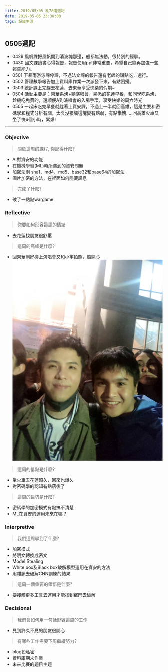```yaml
---
title: 2019/05/05 亂78遭週記
date: 2019-05-05 23:30:00
tags: 記錄生活
---
```

## **0505週記**

- 0429 風帆課把風帆開到消波塊那邊，船都無法動，很特別的經驗。
- 0430 國文課讀書心得報告，報告使用ppt非常重要，希望自己能再加強一些報告能力。
- 0501 下暴雨游泳課停課，不過法文課的報告還有老師的甜點吃，還行。
- 0502 管理數學報告加上資料庫作業一次派發下來，有點困擾。
- 0503 統計課上完趕去花蓮，去東華享受快樂的假期~
- 0504 活動主要是：東華系烤+聽演唱會，熟悉的花蓮早餐，和同學吃系烤，趁機吃免費的，還順便A到演唱會的入場手環，享受快樂的周六時光
- 0505 一起床吃完早餐就趕著上資安課，不過上一半就回高雄，這是主要和密碼學和程式分析有關，太久沒接觸這塊變有點弱，有點慚愧.....回高雄火車又坐了快6個小時，累爆!

---

### **Objective**

> 關於這周的課程, 你記得什麼?

- AI對資安的功能
- 在機械學習(ML)時所遇到的資安問題
- 加密法則 sha1、md4、md5、base32和base64的加密法
- 圖片加密的方法，在裡面如何隱藏訊息

> 完成了什麼?

- 破了一點點wargame

### **Reflective**

> 你要如何形容這周的情緒

* 去花蓮找朋友很舒壓

> 這周的高峰是什麼?

* 回東華剛好碰上演唱會又和小宇拍照，超開心
![img](https://raw.githubusercontent.com/kidneyweakx/img-host/image/image/20190505.jpg )

> 這周的低點是什麼?

- 坐火車去花蓮超久，回來也爆久
- 對密碼學的認知有點落後了

> 這周的巨坑是什麼?

- 密碼學的加密模式有點搞不清楚
- ML在資安的運用未來在哪？

### **Interpretive**

> 我們這周學到了什麼?

- 加密模式
- 將明文轉換成密文
- Model Stealing
- White box及Black box破解模型運用在資安的方法
- 用雜訊去破解CNN訓練的結果

> 這周一個重要的領悟是什麼?

* 要接觸更多工具去運用才能找到竅門去破解

### **Decisional**

> 我們會如何用一句話形容這周的工作

- 見到許久不見的朋友很開心

> 有哪些工作需要下周繼續努力?

- blog設私密
- 資料庫期末作業
- 未來比賽的題目主題
